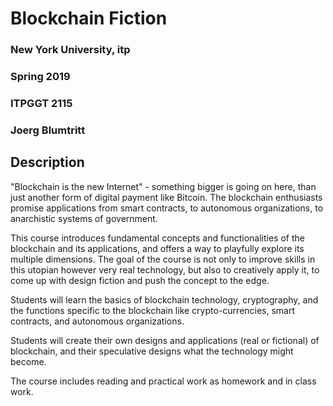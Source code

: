 # Blockchain Fiction
### New York University, itp
### Spring 2019
### ITPGGT 2115
### Joerg Blumtritt

## Description
"Blockchain is the new Internet" - something bigger is going on here, than just another form of digital payment like Bitcoin. The blockchain enthusiasts promise applications from smart contracts, to autonomous organizations, to anarchistic systems of government.

This course introduces fundamental concepts and functionalities of the blockchain and its applications, and offers a way to playfully explore its multiple dimensions. The goal of the course is not only to improve skills in this utopian however very real technology, but also to creatively apply it, to come up with design fiction and push the concept to the edge.

Students will learn the basics of blockchain technology, cryptography, and the functions specific to the blockchain like crypto-currencies, smart contracts, and autonomous organizations.

Students will create their own designs and applications (real or fictional) of blockchain, and their speculative designs what the technology might become.

The course includes reading and practical work as homework and in class work.
